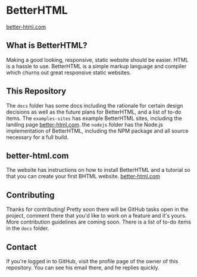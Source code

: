 # BetterHTML

[better-html.com](http://better-html.com)

## What is BetterHTML?
Making a good looking, responsive, static website should be easier. HTML is a hassle to use. BetterHTML is a simple markup language and compiler which churns out great responsive static websites.

## This Repository
The `docs` folder has some docs including the rationale for certain design decisions as well as the future plans for BetterHTML, and a list of to-do items. The `examples-sites` has example BetterHTML sites, including the landing page [better-html.com](http://better-html.com). the `nodejs` folder has the Node.js implementation of BetterHTML, including the NPM package and all source necessary for a full build.

## better-html.com
The website has instructions on how to install BetterHTML and a tutorial so that you can create your first BHTML website. [better-html.com](http://better-html.com)

## Contributing
Thanks for contributing! Pretty soon there will be GitHub tasks open in the project, comment there that you'd like to work on a feature and it's yours. More contribution guidelines are coming soon. There is a list of to-do items in the `docs` folder.

## Contact
If you're logged in to GitHub, visit the profile page of the owner of this repository. You can see his email there, and he replies quickly.
